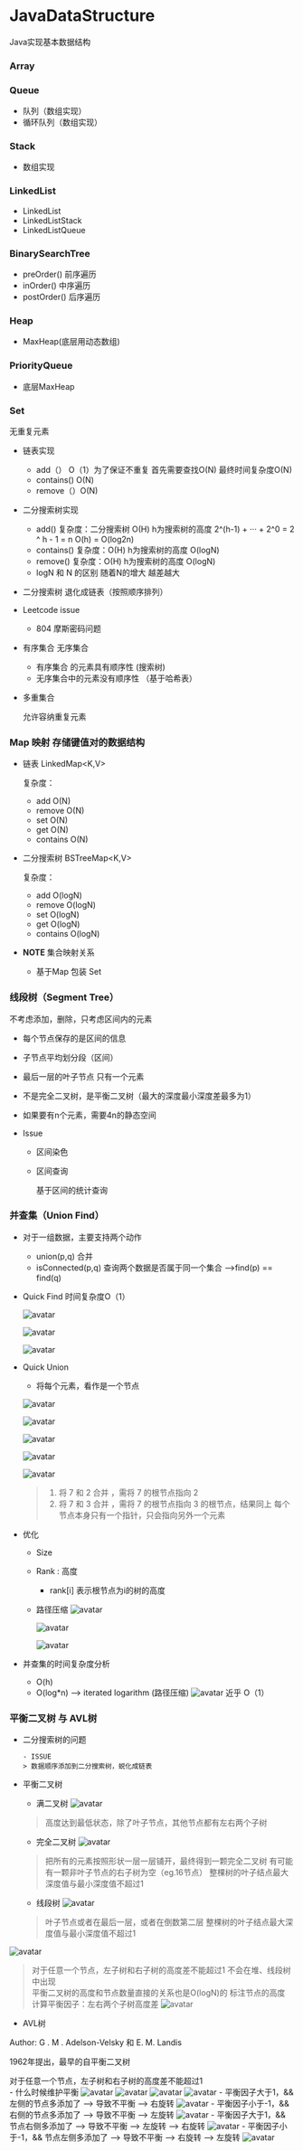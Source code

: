 # JavaDataStructure

Java实现基本数据结构

### Array

### Queue

- 队列（数组实现）
- 循环队列（数组实现）
    
### Stack
    
- 数组实现
    
### LinkedList

- LinkedList
- LinkedListStack
- LinkedListQueue
   
### BinarySearchTree

- preOrder() 前序遍历
- inOrder() 中序遍历
- postOrder() 后序遍历
  
### Heap

- MaxHeap(底层用动态数组)
   
### PriorityQueue

- 底层MaxHeap
   
### Set
    
无重复元素

- 链表实现 

    - add（） O（1）为了保证不重复 首先需要查找O(N) 最终时间复杂度O(N) 
    - contains() O(N) 
    - remove（）O(N) 

- 二分搜索树实现
    
    - add()
        复杂度：二分搜索树 O(H) h为搜索树的高度  2^(h-1) + ··· + 2^0 = 2 ^ h  - 1 = n 
        O(h) = O(log2n)
    - contains()
        复杂度：O(H) h为搜索树的高度 O(logN)
    - remove()
        复杂度：O(H) h为搜索树的高度 O(logN)    
    - logN 和 N 的区别
        随着N的增大 越差越大
   
-  二分搜索树 退化成链表（按照顺序排列）

- Leetcode issue

    - 804 摩斯密码问题
    
- 有序集合 无序集合

    - 有序集合 的元素具有顺序性  (搜索树)
    - 无序集合中的元素没有顺序性 （基于哈希表）
    
- 多重集合

    允许容纳重复元素
    
### Map 映射 存储键值对的数据结构

- 链表 LinkedMap<K,V>

    复杂度：
     - add          O(N)
     - remove       O(N)
     - set          O(N)
     - get          O(N)
     - contains     O(N)

- 二分搜索树 BSTreeMap<K,V>

    复杂度：
    - add           O(logN)
    - remove        O(logN)
    - set           O(logN)
    - get           O(logN)
    - contains      O(logN)

- **NOTE** 集合映射关系

    - 基于Map 包装 Set 

### 线段树（Segment Tree）

不考虑添加，删除，只考虑区间内的元素

- 每个节点保存的是区间的信息
- 子节点平均划分段（区间）
- 最后一层的叶子节点 只有一个元素
- 不是完全二叉树，是平衡二叉树（最大的深度最小深度差最多为1）
- 如果要有n个元素，需要4n的静态空间
- Issue
    
    - 区间染色
    - 区间查询
   
        基于区间的统计查询
   
### 并查集（Union Find）

- 对于一组数据，主要支持两个动作
    
    - union(p,q) 合并
    - isConnected(p,q) 查询两个数据是否属于同一个集合 -->find(p) == find(q) 

- Quick Find 时间复杂度O（1）
 
    ![avatar](src/unionFind/img/quick_find_1.png)
    
    ![avatar](src/unionFind/img/quick_find_2.png)
    
    ![avatar](src/unionFind/img/quick_find_3.png)
    
- Quick Union

   - 将每个元素，看作是一个节点
   
   ![avatar](src/unionFind/img/quick_union_1.png)
   
   ![avatar](src/unionFind/img/quick_union_2.png)
   
   ![avatar](src/unionFind/img/quick_union_3.png)
   
   ![avatar](src/unionFind/img/quick_union_4.png)
   
   ![avatar](src/unionFind/img/quick_union_5.png)
   
   > 1. 将 7 和 2 合并 ，需将 7 的根节点指向 2
   > 2. 将 7 和 3 合并 ，需将 7 的根节点指向 3 的根节点，结果同上
   > 每个节点本身只有一个指针，只会指向另外一个元素
   
- 优化

    - Size
    - Rank : 高度
        - rank[i] 表示根节点为i的树的高度
    - 路径压缩 
        ![avatar](src/unionFind/img/path_compression_00.png)
        
        ![avatar](src/unionFind/img/path_compression_0.png)
        
        ![avatar](src/unionFind/img/path_compression_1.png)
        
- 并查集的时间复杂度分析

    - O(h)
    - O(log*n) --> iterated logarithm (路径压缩)
        ![avatar](src/unionFind/img/path_compression_2.png)
        近乎 O（1）   

### 平衡二叉树 与 AVL树

- 二分搜索树的问题
      
      - ISSUE 
      > 数据顺序添加到二分搜索树，蜕化成链表
        
- 平衡二叉树
    
    - 满二叉树
    ![avatar](src/avlTree/img/1.png)
    > 高度达到最低状态，除了叶子节点，其他节点都有左右两个子树
    
    - 完全二叉树
    ![avatar](src/avlTree/img/2.png)
    > 把所有的元素按照形状一层一层铺开，最终得到一颗完全二叉树
    > 有可能有一颗非叶子节点的右子树为空（eg.16节点）
    > 整棵树的叶子结点最大深度值与最小深度值不超过1
    
    - 线段树
    ![avatar](src/avlTree/img/3.png)
    > 叶子节点或者在最后一层，或者在倒数第二层
    > 整棵树的叶子结点最大深度值与最小深度值不超过1
    
![avatar](src/avlTree/img/4.png)
> 对于任意一个节点，左子树和右子树的高度差不能超过1
> 不会在堆、线段树中出现  
> 平衡二叉树的高度和节点数量直接的关系也是O(logN)的 
> 标注节点的高度
> 计算平衡因子：左右两个子树高度差
![avatar](src/avlTree/img/5.png)

- AVL树

Author: G . M . Adelson-Velsky 和 E. M. Landis

1962年提出，最早的自平衡二叉树

对于任意一个节点，左子树和右子树的高度差不能超过1   
    - 什么时候维护平衡
    ![avatar](src/avlTree/img/6.png) 
    ![avatar](src/avlTree/img/8.png) 
    ![avatar](src/avlTree/img/10.png) 
    ![avatar](src/avlTree/img/11.png) 
    - 平衡因子大于1，&& 左侧的节点多添加了 --> 导致不平衡 --> 右旋转
    ![avatar](src/avlTree/img/7.png)
    - 平衡因子小于-1，&& 右侧的节点多添加了 --> 导致不平衡 --> 左旋转
    ![avatar](src/avlTree/img/9.png)
    - 平衡因子大于1，&& 节点右侧多添加了 --> 导致不平衡 --> 左旋转 --> 右旋转
    ![avatar](src/avlTree/img/10.png) 
    - 平衡因子小于-1，&& 节点左侧多添加了 --> 导致不平衡 --> 右旋转 --> 左旋转
    ![avatar](src/avlTree/img/11.png) 
    



   

